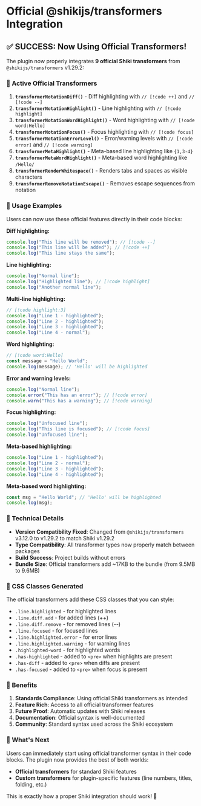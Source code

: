 # Official @shikijs/transformers Integration

## ✅ SUCCESS: Now Using Official Transformers!

The plugin now properly integrates **9 official Shiki transformers** from `@shikijs/transformers` v1.29.2:

### 🎯 Active Official Transformers

1. **`transformerNotationDiff()`** - Diff highlighting with `// [!code ++]` and `// [!code --]`
2. **`transformerNotationHighlight()`** - Line highlighting with `// [!code highlight]`
3. **`transformerNotationWordHighlight()`** - Word highlighting with `// [!code word:Hello]`
4. **`transformerNotationFocus()`** - Focus highlighting with `// [!code focus]`
5. **`transformerNotationErrorLevel()`** - Error/warning levels with `// [!code error]` and `// [!code warning]`
6. **`transformerMetaHighlight()`** - Meta-based line highlighting like `{1,3-4}`
7. **`transformerMetaWordHighlight()`** - Meta-based word highlighting like `/Hello/`
8. **`transformerRenderWhitespace()`** - Renders tabs and spaces as visible characters
9. **`transformerRemoveNotationEscape()`** - Removes escape sequences from notation

### 📝 Usage Examples

Users can now use these official features directly in their code blocks:

**Diff highlighting:**

```typescript
console.log("This line will be removed"); // [!code --]
console.log("This line will be added"); // [!code ++]
console.log("This line stays the same");
```

**Line highlighting:**

```typescript
console.log("Normal line");
console.log("Highlighted line"); // [!code highlight]
console.log("Another normal line");
```

**Multi-line highlighting:**

```typescript
// [!code highlight:3]
console.log("Line 1 - highlighted");
console.log("Line 2 - highlighted");
console.log("Line 3 - highlighted");
console.log("Line 4 - normal");
```

**Word highlighting:**

```typescript
// [!code word:Hello]
const message = "Hello World";
console.log(message); // 'Hello' will be highlighted
```

**Error and warning levels:**

```typescript
console.log("Normal line");
console.error("This has an error"); // [!code error]
console.warn("This has a warning"); // [!code warning]
```

**Focus highlighting:**

```typescript
console.log("Unfocused line");
console.log("This line is focused"); // [!code focus]
console.log("Unfocused line");
```

**Meta-based highlighting:**

```js {1,3-4}
console.log("Line 1 - highlighted");
console.log("Line 2 - normal");
console.log("Line 3 - highlighted");
console.log("Line 4 - highlighted");
```

**Meta-based word highlighting:**

```js /Hello/
const msg = "Hello World"; // 'Hello' will be highlighted
console.log(msg);
```

### 🔧 Technical Details

-   **Version Compatibility Fixed**: Changed from `@shikijs/transformers` v3.12.0 to v1.29.2 to match Shiki v1.29.2
-   **Type Compatibility**: All transformer types now properly match between packages
-   **Build Success**: Project builds without errors
-   **Bundle Size**: Official transformers add ~17KB to the bundle (from 9.5MB to 9.6MB)

### 🎨 CSS Classes Generated

The official transformers add these CSS classes that you can style:

-   `.line.highlighted` - for highlighted lines
-   `.line.diff.add` - for added lines (++)
-   `.line.diff.remove` - for removed lines (--)
-   `.line.focused` - for focused lines
-   `.line.highlighted.error` - for error lines
-   `.line.highlighted.warning` - for warning lines
-   `.highlighted-word` - for highlighted words
-   `.has-highlighted` - added to `<pre>` when highlights are present
-   `.has-diff` - added to `<pre>` when diffs are present
-   `.has-focused` - added to `<pre>` when focus is present

### 🎯 Benefits

1. **Standards Compliance**: Using official Shiki transformers as intended
2. **Feature Rich**: Access to all official transformer features
3. **Future Proof**: Automatic updates with Shiki releases
4. **Documentation**: Official syntax is well-documented
5. **Community**: Standard syntax used across the Shiki ecosystem

### 🔮 What's Next

Users can immediately start using official transformer syntax in their code blocks. The plugin now provides the best of both worlds:

-   **Official transformers** for standard Shiki features
-   **Custom transformers** for plugin-specific features (line numbers, titles, folding, etc.)

This is exactly how a proper Shiki integration should work! 🎉
